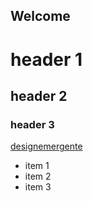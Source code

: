 ## Welcome
# header 1
## header 2
### header 3
[designemergente](http://www.designemergente.org)
- item 1
- item 2
- item 3
